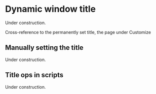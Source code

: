 # Dynamic window title

Under construction.

Cross-reference to the permanently set title, the page under Customize

## Manually setting the title

Under construction.

## Title ops in scripts

Under construction.
